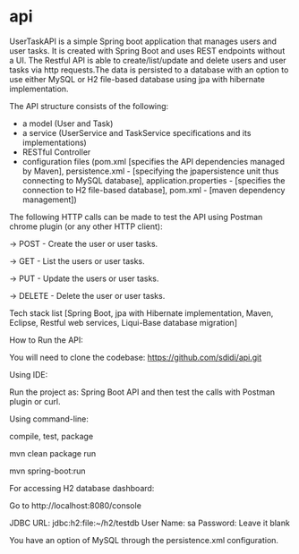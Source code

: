 # api
UserTaskAPI is a simple Spring boot application that manages users and user tasks. It is created with Spring Boot and uses REST endpoints without a UI. The Restful API is able to create/list/update and delete users and user tasks via http requests.The data is persisted to a database with an option to use either MySQL or H2 file-based database using jpa with hibernate implementation. 

The API structure consists of the following:
- a model (User and Task)
- a service (UserService and TaskService specifications and its implementations)
- RESTful Controller
- configuration files (pom.xml [specifies the API dependencies managed by Maven], 
persistence.xml - [specifying the jpapersistence unit thus connecting to MySQL database], 
application.properties - [specifies the connection to H2 file-based database],
pom.xml - [maven dependency management])

The following HTTP calls can be made to test the API using Postman chrome plugin (or any other HTTP client):

-> POST - Create the user or user tasks.

-> GET - List the users or user tasks.

-> PUT - Update the users or user tasks.

-> DELETE - Delete the user or user tasks.

Tech stack list [Spring Boot, jpa with Hibernate implementation, Maven, Eclipse, Restful web services, Liqui-Base database migration] 

How to Run the API:

You will need to clone the codebase: https://github.com/sdidi/api.git 

Using IDE:

Run the project as: Spring Boot API and then test the calls with Postman plugin or curl.

Using command-line:

compile, test, package

mvn clean package
run

mvn spring-boot:run

For accessing H2 database dashboard:

Go to http://localhost:8080/console

JDBC URL: jdbc:h2:file:~/h2/testdb
User Name: sa
Password: Leave it blank

You have an option of MySQL through the persistence.xml configuration.